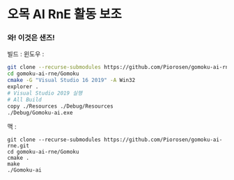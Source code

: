 # 오목 AI RnE 활동 보조

### 와! 이것은 샌즈!<br>

빌드 : 
윈도우 : 
```bash
git clone --recurse-submodules https://github.com/Piorosen/gomoku-ai-rne.git
cd gomoku-ai-rne/Gomoku
cmake -G "Visual Studio 16 2019" -A Win32
explorer .
# Visual Studio 2019 실행
# All Build
copy ./Resources ./Debug/Resources
./Debug/Gomoku-ai.exe
```

맥 : 
``` 
git clone --recurse-submodules https://github.com/Piorosen/gomoku-ai-rne.git
cd gomoku-ai-rne/Gomoku
cmake .
make
./Gomoku-ai
```
